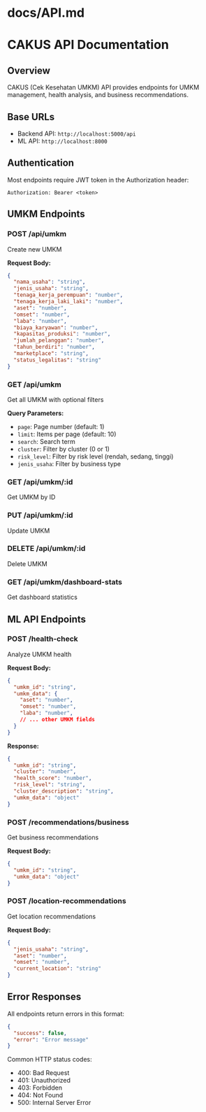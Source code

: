 # docs/API.md
# CAKUS API Documentation

## Overview
CAKUS (Cek Kesehatan UMKM) API provides endpoints for UMKM management, health analysis, and business recommendations.

## Base URLs
- Backend API: `http://localhost:5000/api`
- ML API: `http://localhost:8000`

## Authentication
Most endpoints require JWT token in the Authorization header:
```
Authorization: Bearer <token>
```

## UMKM Endpoints

### POST /api/umkm
Create new UMKM

**Request Body:**
```json
{
  "nama_usaha": "string",
  "jenis_usaha": "string",
  "tenaga_kerja_perempuan": "number",
  "tenaga_kerja_laki_laki": "number",
  "aset": "number",
  "omset": "number",
  "laba": "number",
  "biaya_karyawan": "number",
  "kapasitas_produksi": "number",
  "jumlah_pelanggan": "number",
  "tahun_berdiri": "number",
  "marketplace": "string",
  "status_legalitas": "string"
}
```

### GET /api/umkm
Get all UMKM with optional filters

**Query Parameters:**
- `page`: Page number (default: 1)
- `limit`: Items per page (default: 10)
- `search`: Search term
- `cluster`: Filter by cluster (0 or 1)
- `risk_level`: Filter by risk level (rendah, sedang, tinggi)
- `jenis_usaha`: Filter by business type

### GET /api/umkm/:id
Get UMKM by ID

### PUT /api/umkm/:id
Update UMKM

### DELETE /api/umkm/:id
Delete UMKM

### GET /api/umkm/dashboard-stats
Get dashboard statistics

## ML API Endpoints

### POST /health-check
Analyze UMKM health

**Request Body:**
```json
{
  "umkm_id": "string",
  "umkm_data": {
    "aset": "number",
    "omset": "number",
    "laba": "number",
    // ... other UMKM fields
  }
}
```

**Response:**
```json
{
  "umkm_id": "string",
  "cluster": "number",
  "health_score": "number",
  "risk_level": "string",
  "cluster_description": "string",
  "umkm_data": "object"
}
```

### POST /recommendations/business
Get business recommendations

**Request Body:**
```json
{
  "umkm_id": "string",
  "umkm_data": "object"
}
```

### POST /location-recommendations
Get location recommendations

**Request Body:**
```json
{
  "jenis_usaha": "string",
  "aset": "number",
  "omset": "number",
  "current_location": "string"
}
```

## Error Responses
All endpoints return errors in this format:
```json
{
  "success": false,
  "error": "Error message"
}
```

Common HTTP status codes:
- 400: Bad Request
- 401: Unauthorized
- 403: Forbidden
- 404: Not Found
- 500: Internal Server Error
